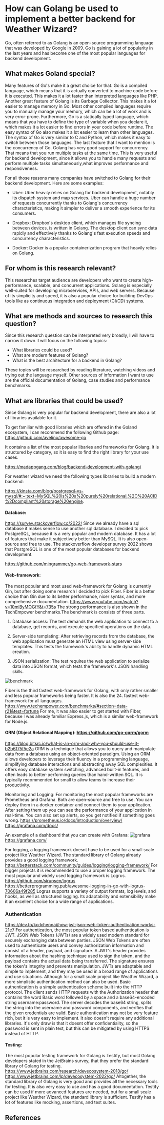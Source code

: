 # How can Golang be used to implement a better backend for Weather Wizard?


Go, often referred to as Golang is an open-source programming language that was developed by Google in 2009.
Go is gaining a lot of popularity in the last years and has become one of the most popular languages for backend development.


## What makes Goland special?

Many features of Go's make it a great choice for that. Go is a compiled language, which means that it is actually converted to machine code before it is executed.
This makes it a lot faster than interpreted languages like PHP. Another great feature of Golang is its Garbage Collector. This makes it a lot easier to
manage memory in Go. Most other compiled languages require you to manually manage your memory, which can be a lot of work and is very error-prone.
Furthermore, Go is a statically typed language, which means that you have to define the type of variable when you declare it, which makes it a lot easier to
find errors in your code before runtime. The easy syntax of Go also makes it a lot easier to learn than other languages. The syntax of Go
is very similar to C and Python, which makes it easy to switch between those languages. The last feature that I want to mention is the concurrency of Go.
Golang has very good support for concurrency. That means that you run multiple tasks at the same time. This is very useful for backend development,
since it allows you to handle many requests and perform multiple tasks simultaneously,what improves performance and responsiveness.

For all those reasons many companies have switched to Golang for their backend development. Here are some examples:

- Uber: Uber heavily relies on Golang for backend development, notably its dispatch system and map services. Uber can handle a huge number of requests concurrently thanks to Golang's concurrency characteristics, making it simpler to deliver a smooth experience for its consumers.

- Dropbox: Dropbox's desktop client, which manages file syncing between devices, is written in Golang. The desktop client can sync data rapidly and effectively thanks to Golang's fast execution speeds and concurrency characteristics.

- Docker: Docker is a popular containerization program that heavily relies on Golang.


## For whom is this research relevant?

This researches target audience are developers who want to create high-performance, scalable, and concurrent applications. Golang is especially well-suited for developing microservices, APIs, and web servers. Because of its simplicity and speed, it is also a popular choice for building DevOps tools like as continuous integration and deployment (CI/CD) systems.


## What are methods and sources to research this question?

Since this research question can be interpreted very broadly, I will have to narrow it down. I will focus on the following topics:

- What libraries could be used?
- What are modern features of Golang?
- What is the best architecture for a backend in Golang?

These topics will be researched by reading literature, watching videos and trying out the language myself. Other sources of information I want to use are the official documentation of Golang, case studies and performance benchmarks.

## What are libraries that could be used?

Since Golang is very popular for backend development, there are also a lot of libraries available for it. 

To get familiar with good libraries which are offered in the Goland ecosystem, I can recommend the following Github page:
https://github.com/avelino/awesome-go

It contains a list of the most popular libaries and frameworks for Golang. It is structured by category, so it is easy to find the right library for your use cases.

https://madappgang.com/blog/backend-development-with-golang/

For weather wizard we need the following types libraries to build a modern backend:

https://kinsta.com/blog/postgresql-vs-mysql/#:~:text=MySQL%20is%20a%20purely%20relational,%2C%20ACID%2Dcompliant%20storage%20engine.
#### Database: 
https://survey.stackoverflow.co/2022/
Since we already have a sql database it makes sense to use another sql database. I decided to pick PostgreSQL, because it is a very popular and modern database. It has a lot of features that make it subjectively better than MySQL. It is also open-source and free to use. 
The stackoverflow developer survey 2022 shows that PostgreSQL is one of the most popular databases for backend development.

https://github.com/mingrammer/go-web-framework-stars
#### Web-framework: 
The most popular and most used web-framework for Golang is currently Gin, but after doing some research I decided to pick Fiber.
Fiber is a better choice than Gin due to its better performance, nicer syntax, and more comprehensive documentation.
https://www.youtube.com/watch?v=10miByMOGfY&t=735s
The strong performance is also shown in the TechEmpower benchmarks.The benchmark is consists of three parts. 

1. Database access: The test demands the web application to connect to a database, get records, and execute specified operations on the data.

2. Server-side templating: After retrieving records from the database, the web application must generate an HTML view using server-side templates. This tests the framework's ability to handle dynamic HTML creation.

3. JSON serialization: The test requires the web application to serialize data into JSON format, which tests the framework's JSON handling skills.

![benchmark](./images/bench.png)

Fiber is the third fastest web-framework for Golang, with only rather smaller and less popular frameworks being faster.
It is also the 24. fastest web-framework for all languages. https://www.techempower.com/benchmarks/#section=data-r21&test=fortune
For me, it was also easier to get started with Fiber, because I was already familiar Express.js, which is a similar web-framework for Node.js.

#### ORM (Object Relational Mapping): https://github.com/go-gorm/gorm
https://blog.bitsrc.io/what-is-an-orm-and-why-you-should-use-it-b2b6f75f5e2a
ORM is a technique that allows you to query and manipulate data from a database using an object-oriented paradigm.
Using an ORM allows developers to leverage their fluency in a programming language, simplifying database interactions and abstracting away SQL complexities. It offers easy database system switching, advanced built-in features, and often leads to better-performing queries than hand-written SQL. It is typically recommended for small to allow teams to increase their productivity.

Monitoring and Logging:
For monitoring the most popular frameworks are Prometheus and Grafana. Both are open-source and free to use. You can deploy them in a docker container and connect them to your application.
After setting them up you can see the performance of your application in real-time. You can also set up alerts, so you get notified if something goes wrong.
https://prometheus.io/docs/introduction/overview/
https://grafana.com/docs/

An example of a dashboard that you can create with Grafana:
![grafana](images/graf.jpg) 
https://grafana.com/

For logging, a logging framework doesnt have to be used for a small scale project like Weather Wizard. The standard library of Golang already provides a good logging framework.
https://betterstack.com/community/guides/logging/logging-framework/
For bigger projects it is recommended to use a proper logging framework. The most popular and widely used logging framework is Logrus. https://github.com/sirupsen/logrus
https://betterprogramming.pub/awesome-logging-in-go-with-logrus-70606a49f285
Logrus supports a variety of output formats, log levels, and hooks, as well as structured logging. Its adaptability and extensibility make it an excellent choice for a wide range of applications.

### Authentication
https://dev.to/kcdchennai/how-jwt-json-web-token-authentication-works-21e7
For authentication, the most popular token based authentication is JWT. JSON Web Tokens (JWTs) are a widely used modern standard for securely exchanging data between parties. JSON Web Tokens are often used to authenticate users and convey authorization information and consist of a header, payload, and signature. A JWT's header provides information about the hashing technique used to sign the token, and the payload contains the actual data being transferred. The signature ensures the token's integrity and prevents manipulation. JWTs are adaptable and simple to implement, and they may be used in a broad range of applications and use situations. Although for a small scale project like Weather Wizard, a more simplistic authentication method can also be used. 
Basic authentication is a simple authentication scheme built into the HTTP protocol. The client sends HTTP requests with the Authorization header that contains the word Basic word followed by a space and a base64-encoded string username:password. The server decodes the base64 string, splits the string into the username and password components, and verifies that the given credentials are valid. Basic authentication may not be very feature rich, but it is very easy to implement. It also doesn't require any additional libraries. It's only draw is that it doesnt offer confidentiality, so the password is sent in plain text, but this can be mitigated by using HTTPS instead of HTTP. 


#### Testing:

The most popular testing framework for Golang is Testify, but most Golang developers stated in the JetBrains survey, that they prefer the standard library of Golang for testing.
https://www.jetbrains.com/research/devecosystem-2018/go/
https://www.jetbrains.com/lp/devecosystem-2022/go/
Altogether, the standard library of Golang is very good and provides all the necessary tools for testing. It is also very easy to use and has a good documentation.
Testify can be used if more advanced features are needed, but for a small scale project like Weather Wizard, the standard library is sufficient.
Testify has a lot of features like mocking, assertions, and test suites. 

## References
